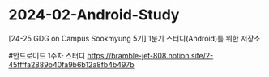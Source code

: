 # 2024-02-Android-Study
[24-25 GDG on Campus Sookmyung 5기] 1분기 스터디(Android)를 위한 저장소

#안드로이드 1주차 스터디
https://bramble-jet-808.notion.site/2-45ffffa2889b40fa9b6b12a8fb4b497b
